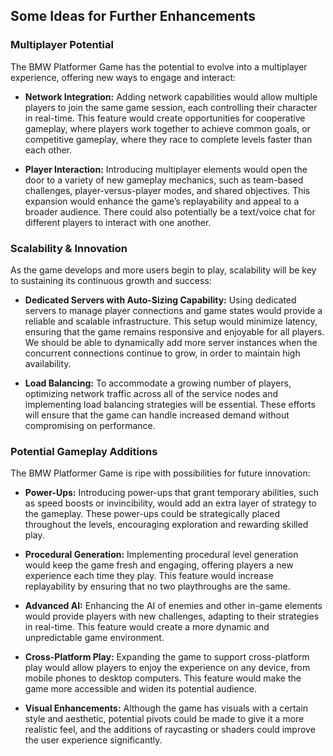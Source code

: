 ## Some Ideas for Further Enhancements

### Multiplayer Potential
The BMW Platformer Game has the potential to evolve into a multiplayer experience, offering new ways to engage and interact:

- **Network Integration:** Adding network capabilities would allow multiple players to join the same game session, each controlling their character in real-time. This feature would create opportunities for cooperative gameplay, where players work together to achieve common goals, or competitive gameplay, where they race to complete levels faster than each other.

- **Player Interaction:** Introducing multiplayer elements would open the door to a variety of new gameplay mechanics, such as team-based challenges, player-versus-player modes, and shared objectives. This expansion would enhance the game’s replayability and appeal to a broader audience. There could also potentially be a text/voice chat for different players to interact with one another.

### Scalability & Innovation
As the game develops and more users begin to play, scalability will be key to sustaining its continuous growth and success:

- **Dedicated Servers with Auto-Sizing Capability:** Using dedicated servers to manage player connections and game states would provide a reliable and scalable infrastructure. This setup would minimize latency, ensuring that the game remains responsive and enjoyable for all players. We should be able to dynamically add more server instances when the concurrent connections continue to grow, in order to maintain high availability.

- **Load Balancing:** To accommodate a growing number of players, optimizing network traffic across all of the service nodes and implementing load balancing strategies will be essential. These efforts will ensure that the game can handle increased demand without compromising on performance.

### Potential Gameplay Additions
The BMW Platformer Game is ripe with possibilities for future innovation:

- **Power-Ups:** Introducing power-ups that grant temporary abilities, such as speed boosts or invincibility, would add an extra layer of strategy to the gameplay. These power-ups could be strategically placed throughout the levels, encouraging exploration and rewarding skilled play.

- **Procedural Generation:** Implementing procedural level generation would keep the game fresh and engaging, offering players a new experience each time they play. This feature would increase replayability by ensuring that no two playthroughs are the same.

- **Advanced AI:** Enhancing the AI of enemies and other in-game elements would provide players with new challenges, adapting to their strategies in real-time. This feature would create a more dynamic and unpredictable game environment.

- **Cross-Platform Play:** Expanding the game to support cross-platform play would allow players to enjoy the experience on any device, from mobile phones to desktop computers. This feature would make the game more accessible and widen its potential audience.

- **Visual Enhancements:** Although the game has visuals with a certain style and aesthetic, potential pivots could be made to give it a more realistic feel, and the additions of raycasting or shaders could improve the user experience significantly.
